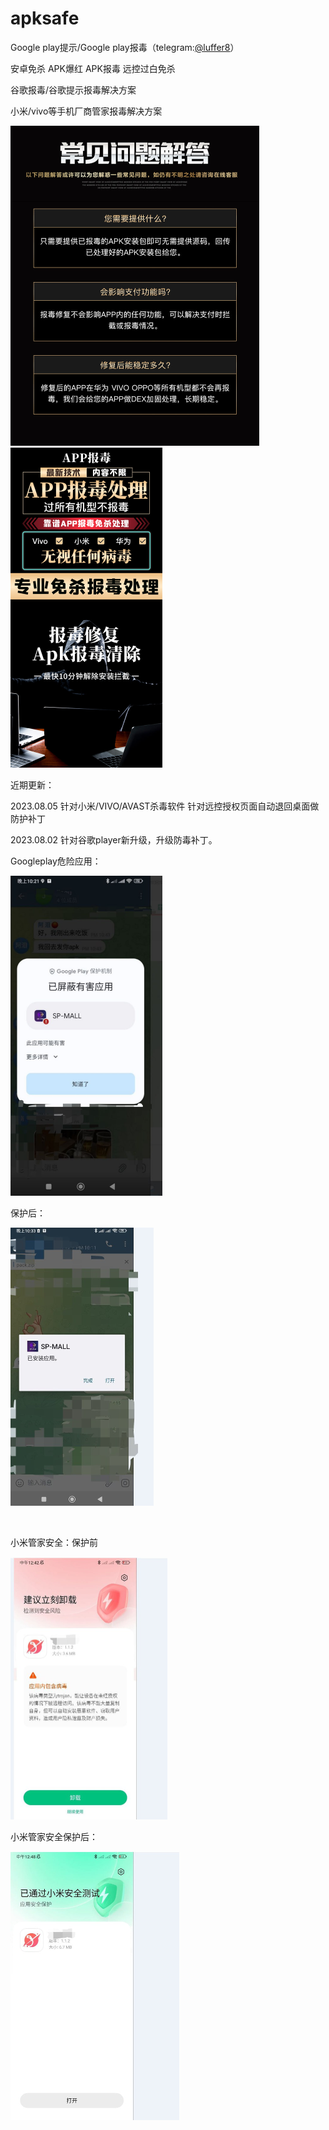 # apksafe
Google play提示/Google play报毒（telegram:[@luffer8](https://t.me/luffer8)）

安卓免杀 APK爆红 APK报毒 远控过白免杀

谷歌报毒/谷歌提示报毒解决方案

小米/vivo等手机厂商管家报毒解决方案

<img src="./image/info2.jpg" alt="googleplay" style="zoom:50%;" />

<img src="./image/info.jpg" alt="googleplay" style="zoom:50%;" />

近期更新：

2023.08.05 针对小米/VIVO/AVAST杀毒软件 针对远控授权页面自动退回桌面做防护补丁

2023.08.02 针对谷歌player新升级，升级防毒补丁。



Googleplay危险应用：

<img src="./image/googleplay.jpg" alt="googleplay" style="zoom:50%;" />

保护后：

<img src="./image/googleplay_pro.jpg" alt="googleplay_pro" style="zoom:50%;" />

​	

小米管家安全：保护前

<img src="./image/xiaomi.jpg" alt="xiaomi" style="zoom:50%;" />

小米管家安全保护后：

<img src="./image/xiaomi_pro.jpg" alt="xiaomi_pro" style="zoom:50%;" />
